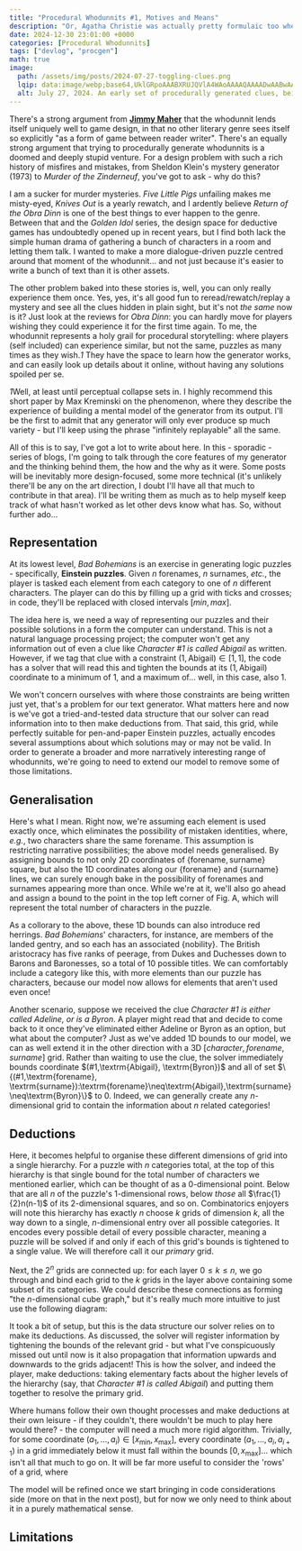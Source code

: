 ```yaml
---
title: "Procedural Whodunnits #1, Motives and Means"
description: "Or, Agatha Christie was actually pretty formulaic too when you think about it."
date: 2024-12-30 23:01:00 +0000
categories: [Procedural Whodunnits]
tags: ["devlog", "procgen"]
math: true
image:
  path: /assets/img/posts/2024-07-27-toggling-clues.png
  lqip: data:image/webp;base64,UklGRpoAAABXRUJQVlA4WAoAAAAQAAAADwAABwAAQUxQSDIAAAARL0AmbZurmr57yyIiqE8oiG0bejIYEQTgqiDA9vqnsUSI6H+oAERp2HZ65qP/VIAWAFZQOCBCAAAA8AEAnQEqEAAIAAVAfCWkAALp8sF8rgRgAP7o9FDvMCkMde9PK7euH5M1m6VWoDXf2FkP3BqV0ZYbO6NA/VFIAAAA
  alt: July 27, 2024. An early set of procedurally generated clues, being used to fill in an Einstein puzzle.
---
```


There's a strong argument from [**Jimmy Maher**](https://www.filfre.net/2013/02/free-fall-part-2-murder-on-the-zinderneuf/) that the whodunnit lends itself uniquely well to game design, in that no other literary genre sees itself so explicitly "as a form of game between reader writer". There's an equally strong argument that trying to procedurally generate whodunnits is a doomed and deeply stupid venture. For a design problem with such a rich history of misfires and mistakes, from Sheldon Klein's mystery generator (1973) to *Murder of the Zinderneuf*, you've got to ask - why do this?

I am a sucker for murder mysteries. *Five Little Pigs* unfailing makes me misty-eyed, *Knives Out* is a yearly rewatch, and I ardently believe *Return of the Obra Dinn* is one of the best things to ever happen to the genre. Between that and the *Golden Idol* series, the design space for deductive games has undoubtedly opened up in recent years, but I find both lack the simple human drama of gathering a bunch of characters in a room and letting them talk. I wanted to make a more dialogue-driven puzzle centred around that moment of the whodunnit... and not just because it's easier to write a bunch of text than it is other assets.

The other problem baked into these stories is, well, you can only really experience them once. Yes, yes, it's all good fun to reread/rewatch/replay a mystery and see all the clues hidden in plain sight, but it's not *the same* now is it? Just look at the reviews for *Obra Dinn*: you can hardly move for players wishing they could experience it for the first time again. To me, the whodunnit represents a holy grail for procedural storytelling: where players (self included) can experience similar, but not the same, puzzles as many times as they wish.*1* They have the space to learn how the generator works, and can easily look up details about it online, without having any solutions spoiled per se.

*1*Well, at least until perceptual collapse sets in. I highly recommend this short paper by Max Kreminski on the phenomenon, where they describe the experience of building a mental model of the generator from its output. I'll be the first to admit that any generator will only ever produce sp much variety - but I'll keep using the phrase "infinitely replayable" all the same.

All of this is to say, I've got a lot to write about here. In this - sporadic - series of blogs, I'm going to talk through the core features of my generator and the thinking behind them, the how and the why as it were. Some posts will be inevitably more design-focused, some more technical (it's unlikely there'll be any on the art direction, I doubt I'll have all that much to contribute in that area). I'll be writing them as much as to help myself keep track of what hasn't worked as let other devs know what has. So, without further ado...

## Representation

At its lowest level, *Bad Bohemians* is an exercise in generating logic puzzles - specifically, **Einstein puzzles**. Given $n$ forenames, $n$ surnames, *etc.*, the player is tasked each element from each category to one of $n$ different characters. The player can do this by filling up a grid with ticks and crosses; in code, they'll be replaced with closed intervals $[min,max]$.

<!-- FIXME: Figure here -->

The idea here is, we need a way of representing our puzzles and their possible solutions in a form the computer can understand. This is not a natural language processing project; the computer won't get any information out of even a clue like *Character #1 is called Abigail* as written. However, if we tag that clue with a constraint $(1, \textrm{Abigail}) \in [1,1],$ the code has a solver that will read this and tighten the bounds at its $(1, \textrm{Abigail})$ coordinate to a minimum of $1$, and a maximum of... well, in this case, also $1.$

We won't concern ourselves with where those constraints are being written just yet, that's a problem for our text generator. What matters here and now is we've got a tried-and-tested data structure that our solver can read information into to then make deductions from. That said, this grid, while perfectly suitable for pen-and-paper Einstein puzzles, actually encodes several assumptions about which solutions may or may not be valid. In order to generate a broader and more narratively interesting range of whodunnits, we're going to need to extend our model to remove some of those limitations.

## Generalisation

Here's what I mean. Right now, we're assuming each element is used exactly once, which eliminates the possibility of mistaken identities, where, *e.g.*, two characters share the same forename. This assumption is restricting narrative possibilities; the above model needs generalised. By assigning bounds to not only 2D coordinates of $\{\textrm{forename}, \textrm{surname}\}$ square, but also the 1D coordinates along our $\{\textrm{forename}\}$ and $\{\textrm{surname}\}$ lines, we can surely enough bake in the possibility of forenames and surnames appearing more than once. While we're at it, we'll also go ahead and assign a bound to the point in the top left corner of Fig. A, which will represent the total number of characters in the puzzle.

<!-- FIXME: Figure with explanation of characters' uniqueness -->

As a collorary to the above, these 1D bounds can also introduce red herrings. *Bad Bohemians*' characters, for instance, are members of the landed gentry, and so each has an associated $\{\textrm{nobility}\}$. The British aristocracy has five ranks of peerage, from Dukes and Duchesses down to Barons and Baronesses, so a total of 10 possible titles. We can comfortably include a category like this, with more elements than our puzzle has characters, because our model now allows for elements that aren't used even once!

<!-- FIXME: Write clue in handwriting? -->
Another scenario, suppose we received the clue *Character #1 is either called Adeline, or is a Byron*.
A player might read that and decide to come back to it once they've eliminated either Adeline or Byron as an option, but what about the computer? Just as we've added 1D bounds to our model, we can as well extend it in the other direction with a 3D $[character, forename, surname]$ grid. Rather than waiting to use the clue, the solver immediately bounds coordinate $(#1,\textrm{Abigail}, \textrm{Byron})$ and all of set $\{(#1,\textrm{forename}, \textrm{surname}):\textrm{forename}\neq\textrm{Abigail},\textrm{surname}\neq\textrm{Byron}\}$ to 0. Indeed, we can generally create any $n$-dimensional grid to contain the information about $n$ related categories!

## Deductions

Here, it becomes helpful to organise these different dimensions of grid into a single hierarchy. For a puzzle with $n$ categories total, at the top of this hierarchy is that single bound for the total number of characters we mentioned earlier, which can be thought of as a 0-dimensional point. Below that are all $n$ of the puzzle's 1-dimensional rows, below *those* all $\frac{1}{2}n(n-1)$ of its 2-dimensional squares, and so on. Combinatorics enjoyers will note this hierarchy has exactly $n$ choose $k$ grids of dimension $k$, all the way down to a single, $n$-dimensional entry over all possible categories. It encodes every possible detail of every possible character, meaning a puzzle will be solved if and only if each of this grid's bounds is tightened to a single value. We will therefore call it our *primary* grid.

Next, the $2^n$ grids are connected up: for each layer $0 \leq k \leq n$, we go through and bind each grid to the $k$ grids in the layer above containing some subset of its categories. We could describe these connections as forming "the $n$-dimensional cube graph," but it's really much more intuitive to just use the following diagram:

It took a bit of setup, but this is the data structure our solver relies on to make its deductions. As discussed, the solver will register information by tightening the bounds of the relevant grid - but what I've conspicuously missed out until now is it also propagation that information upwards and downwards to the grids adjacent! This is how the solver, and indeed the player, make deductions: taking elementary facts about the higher levels of the hierarchy (say, that *Character #1 is called Abigail*) and putting them together to resolve the primary grid.

Where humans follow their own thought processes and make deductions at their own leisure - if they couldn't, there wouldn't be much to play here would there? - the computer will need a much more rigid algorithm. Trivially, for some coordinate $(a_1, ... , a_i) \in [x_{\min},x_{\max}]$, every coordinate $(a_1, ... , a_i, a_{i+1})$ in a grid immediately below it must fall within the bounds $[0,x_{\max}]$... which isn't all that much to go on. It will be far more useful to consider the 'rows' of a grid, where

The model will be refined once we start bringing in code considerations side (more on that in the next post), but for now we only need to think about it in a purely mathematical sense.

## Limitations
